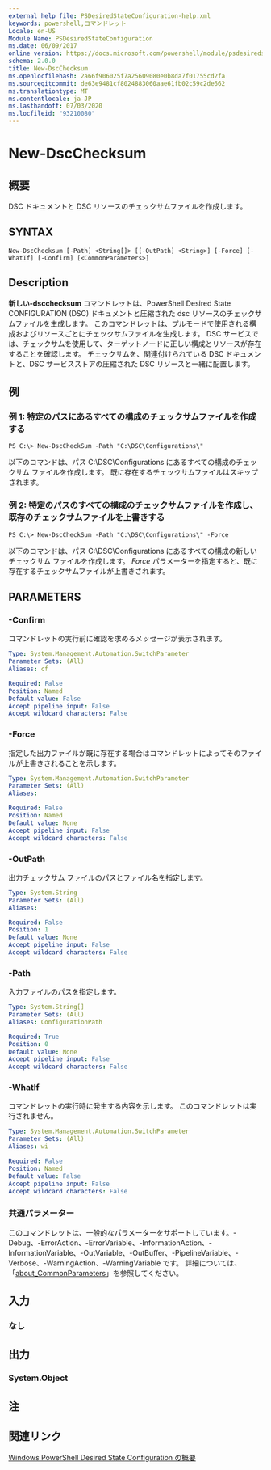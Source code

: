 ```yaml
---
external help file: PSDesiredStateConfiguration-help.xml
keywords: powershell,コマンドレット
Locale: en-US
Module Name: PSDesiredStateConfiguration
ms.date: 06/09/2017
online version: https://docs.microsoft.com/powershell/module/psdesiredstateconfiguration/new-dscchecksum?view=powershell-7&WT.mc_id=ps-gethelp
schema: 2.0.0
title: New-DscChecksum
ms.openlocfilehash: 2a66f906025f7a25609080e0b8da7f01755cd2fa
ms.sourcegitcommit: de63e9481cf8024883060aae61fb02c59c2de662
ms.translationtype: MT
ms.contentlocale: ja-JP
ms.lasthandoff: 07/03/2020
ms.locfileid: "93210080"
---
```

# New-DscChecksum

## 概要
DSC ドキュメントと DSC リソースのチェックサムファイルを作成します。

## SYNTAX

```
New-DscChecksum [-Path] <String[]> [[-OutPath] <String>] [-Force] [-WhatIf] [-Confirm] [<CommonParameters>]
```

## Description

**新しい-dscchecksum** コマンドレットは、PowerShell Desired State CONFIGURATION (DSC) ドキュメントと圧縮された dsc リソースのチェックサムファイルを生成します。
このコマンドレットは、プルモードで使用される構成およびリソースごとにチェックサムファイルを生成します。
DSC サービスでは、チェックサムを使用して、ターゲットノードに正しい構成とリソースが存在することを確認します。
チェックサムを、関連付けられている DSC ドキュメントと、DSC サービスストアの圧縮された DSC リソースと一緒に配置します。

## 例

### 例 1: 特定のパスにあるすべての構成のチェックサムファイルを作成する

```
PS C:\> New-DscCheckSum -Path "C:\DSC\Configurations\"
```

以下のコマンドは、パス C:\DSC\Configurations にあるすべての構成のチェックサム ファイルを作成します。
既に存在するチェックサムファイルはスキップされます。

### 例 2: 特定のパスのすべての構成のチェックサムファイルを作成し、既存のチェックサムファイルを上書きする

```
PS C:\> New-DscCheckSum -Path "C:\DSC\Configurations\" -Force
```

以下のコマンドは、パス C:\DSC\Configurations にあるすべての構成の新しいチェックサム ファイルを作成します。
*Force* パラメーターを指定すると、既に存在するチェックサムファイルが上書きされます。

## PARAMETERS

### -Confirm

コマンドレットの実行前に確認を求めるメッセージが表示されます。

```yaml
Type: System.Management.Automation.SwitchParameter
Parameter Sets: (All)
Aliases: cf

Required: False
Position: Named
Default value: False
Accept pipeline input: False
Accept wildcard characters: False
```

### -Force

指定した出力ファイルが既に存在する場合はコマンドレットによってそのファイルが上書きされることを示します。

```yaml
Type: System.Management.Automation.SwitchParameter
Parameter Sets: (All)
Aliases:

Required: False
Position: Named
Default value: None
Accept pipeline input: False
Accept wildcard characters: False
```

### -OutPath

出力チェックサム ファイルのパスとファイル名を指定します。

```yaml
Type: System.String
Parameter Sets: (All)
Aliases:

Required: False
Position: 1
Default value: None
Accept pipeline input: False
Accept wildcard characters: False
```

### -Path

入力ファイルのパスを指定します。

```yaml
Type: System.String[]
Parameter Sets: (All)
Aliases: ConfigurationPath

Required: True
Position: 0
Default value: None
Accept pipeline input: False
Accept wildcard characters: False
```

### -WhatIf

コマンドレットの実行時に発生する内容を示します。
このコマンドレットは実行されません。

```yaml
Type: System.Management.Automation.SwitchParameter
Parameter Sets: (All)
Aliases: wi

Required: False
Position: Named
Default value: False
Accept pipeline input: False
Accept wildcard characters: False
```

### 共通パラメーター

このコマンドレットは、一般的なパラメーターをサポートしています。-Debug、-ErrorAction、-ErrorVariable、-InformationAction、-InformationVariable、-OutVariable、-OutBuffer、-PipelineVariable、-Verbose、-WarningAction、-WarningVariable です。 詳細については、「[about_CommonParameters](https://go.microsoft.com/fwlink/?LinkID=113216)」を参照してください。

## 入力

### なし

## 出力

### System.Object

## 注

## 関連リンク

[Windows PowerShell Desired State Configuration の概要](/powershell/scripting/dsc/overview/dscforengineers)
